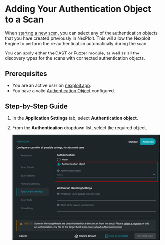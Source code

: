 # Adding Your Authentication Object to a Scan

When [starting a new scan](http://localhost:3000/#/guide/np-web-ui/scanning/creating-new-scan), you can select any of the authentication objects that you have created previously in NexPloit. This will allow the Nexploit Engine to perform the re-authentication automatically during the scan.

You can apply either the DAST or Fuzzer module, as well as all the discovery types for the scans with connected authentication objects. 

## Prerequisites

*   You are an active user on [nexploit.app](https://nexploit.app/scans).
*   You have a valid [Authentication Object](guide/np-web-ui/scanning/managing-authentications/managing-your-authentications.md) configured.

## Step-by-Step Guide
1. In the **Application Settings** tab, select **Authentication object**.
2. From the **Authentication** dropdown list, select the required object.

    ![select-auth-object](media/select-auth-object.png ':size=45%') 
